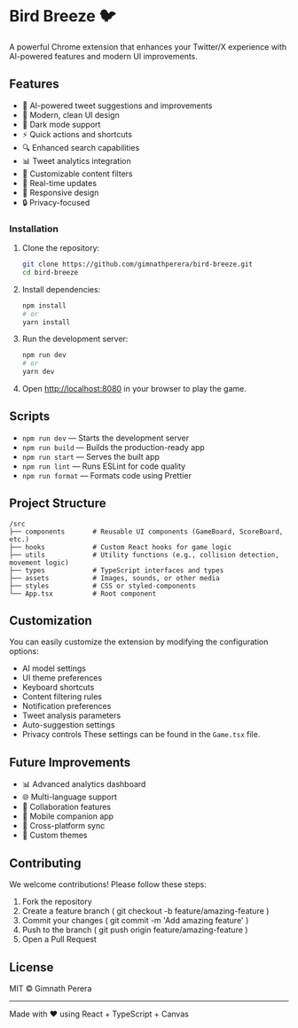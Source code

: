 # Bird Breeze 🐦 

A powerful Chrome extension that enhances your Twitter/X experience with AI-powered features and modern UI improvements.

## Features

- 🤖 AI-powered tweet suggestions and improvements
- 🎨 Modern, clean UI design
- 🌙 Dark mode support
- ⚡️ Quick actions and shortcuts
- 🔍 Enhanced search capabilities
- 📊 Tweet analytics integration
- 🎯 Customizable content filters
- 🔄 Real-time updates
- 📱 Responsive design
- 🔒 Privacy-focused


### Installation

1. Clone the repository:

   ```bash
   git clone https://github.com/gimnathperera/bird-breeze.git
   cd bird-breeze
   ```

2. Install dependencies:

   ```bash
   npm install
   # or
   yarn install
   ```

3. Run the development server:

   ```bash
   npm run dev
   # or
   yarn dev
   ```

4. Open [http://localhost:8080](http://localhost:8080) in your browser to play the game.

## Scripts

- `npm run dev` — Starts the development server
- `npm run build` — Builds the production-ready app
- `npm run start` — Serves the built app
- `npm run lint` — Runs ESLint for code quality
- `npm run format` — Formats code using Prettier

## Project Structure

```
/src
├── components       # Reusable UI components (GameBoard, ScoreBoard, etc.)
├── hooks            # Custom React hooks for game logic
├── utils            # Utility functions (e.g., collision detection, movement logic)
├── types            # TypeScript interfaces and types
├── assets           # Images, sounds, or other media
├── styles           # CSS or styled-components
└── App.tsx          # Root component
```

## Customization

You can easily customize the extension by modifying the configuration options:

- AI model settings
- UI theme preferences
- Keyboard shortcuts
- Content filtering rules
- Notification preferences
- Tweet analysis parameters
- Auto-suggestion settings
- Privacy controls
These settings can be found in the `Game.tsx` file.

## Future Improvements

- 📊 Advanced analytics dashboard
- 🌐 Multi-language support
- 🤝 Collaboration features
- 📱 Mobile companion app
- 🔄 Cross-platform sync
- 🎨 Custom themes

## Contributing
We welcome contributions! Please follow these steps:

1. Fork the repository
2. Create a feature branch ( git checkout -b feature/amazing-feature )
3. Commit your changes ( git commit -m 'Add amazing feature' )
4. Push to the branch ( git push origin feature/amazing-feature )
5. Open a Pull Request


## License

MIT © Gimnath Perera

---

Made with ❤️ using React + TypeScript + Canvas